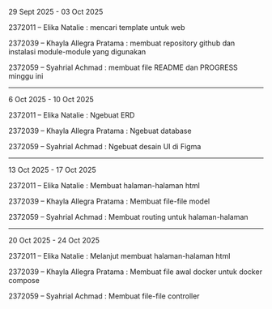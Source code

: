 29 Sept 2025 - 03 Oct 2025

2372011 – Elika Natalie : mencari template untuk web

2372039 – Khayla Allegra Pratama : membuat repository github dan instalasi module-module yang digunakan

2372059 – Syahrial Achmad : membuat file README dan PROGRESS minggu ini

-------------------------------------------------------------------------------------------------------

6 Oct 2025 - 10 Oct 2025

2372011 – Elika Natalie : Ngebuat ERD

2372039 – Khayla Allegra Pratama : Ngebuat database 

2372059 – Syahrial Achmad : Ngebuat desain UI di Figma

-------------------------------------------------------------------------------------------------------

13 Oct 2025 - 17 Oct 2025

2372011 – Elika Natalie : Membuat halaman-halaman html

2372039 – Khayla Allegra Pratama : Membuat file-file model

2372059 – Syahrial Achmad : Membuat routing untuk halaman-halaman

-------------------------------------------------------------------------------------------------------

20 Oct 2025 - 24 Oct 2025

2372011 – Elika Natalie : Melanjut membuat halaman-halaman html

2372039 – Khayla Allegra Pratama : Membuat file awal docker untuk docker compose

2372059 – Syahrial Achmad : Membuat file-file controller